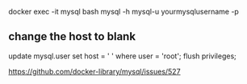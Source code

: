 docker exec -it mysql bash
mysql -h mysql-u yourmysqlusername -p

## change the host to blank
update mysql.user set host = ' '  where user = 'root';
flush privileges;

https://github.com/docker-library/mysql/issues/527
